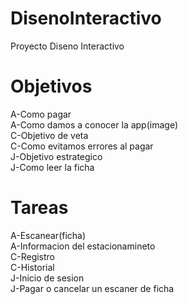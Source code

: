 # DisenoInteractivo
Proyecto Diseno Interactivo

# Objetivos
  A-Como pagar <br>
  A-Como damos a conocer la app(image) <br>
  C-Objetivo de veta <br>
  C-Como evitamos errores al pagar <br>
  J-Objetivo estrategico <br>
  J-Como leer la ficha <br>

# Tareas
  A-Escanear(ficha) <br>
  A-Informacion del estacionamineto <br>
  C-Registro <br>
  C-Historial <br>
  J-Inicio de sesion <br>
  J-Pagar o cancelar un escaner de ficha 

